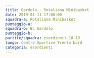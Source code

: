 ```yaml
---
title: Gardolo - Rotaliana Minibasket
date: 2019-01-11 17:00:00
squadra-a: Rotaliana Minibasket
punteggio-a: 
squadra-b: Bc Gardolo
punteggio-b: 
partite/squadra: esordienti-18-19
luogo: Centro Sportivo Trento Nord
categoria: esordienti
---
```

